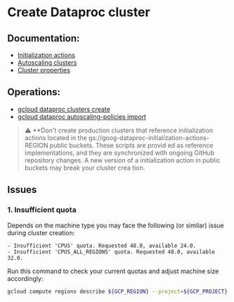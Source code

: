 # Create Dataproc cluster

## Documentation:

- [Initialization actions](https://cloud.google.com/dataproc/docs/concepts/configuring-clusters/init-actions)
- [Autoscaling clusters](https://cloud.google.com/dataproc/docs/concepts/configuring-clusters/autoscaling)
- [Cluster properties](https://cloud.google.com/dataproc/docs/concepts/configuring-clusters/cluster-properties)

## Operations:

- [gcloud dataproc clusters create](https://cloud.google.com/sdk/gcloud/reference/dataproc/clusters/create)
- [gcloud dataproc autoscaling-policies import](https://cloud.google.com/sdk/gcloud/reference/dataproc/autoscaling-policies/import)

> :warning: **Don't create production clusters that reference initialization actions located in the gs://goog-dataproc-initialization-actions-REGION public buckets. These scripts are provid
ed as reference implementations, and they are synchronized with ongoing GitHub repository changes. A new version of a initialization action in public buckets may break your cluster crea
tion.

## Issues

### 1. Insufficient quota

Depends on the machine type you may face the following (or similar) issue during cluster creation:

```
- Insufficient 'CPUS' quota. Requested 48.0, available 24.0.
- Insufficient 'CPUS_ALL_REGIONS' quota. Requested 48.0, available 32.0.
```

Run this command to check your current quotas and adjust machine size accordingly:

```bash
gcloud compute regions describe ${GCP_REGION} --project=${GCP_PROJECT}
```
